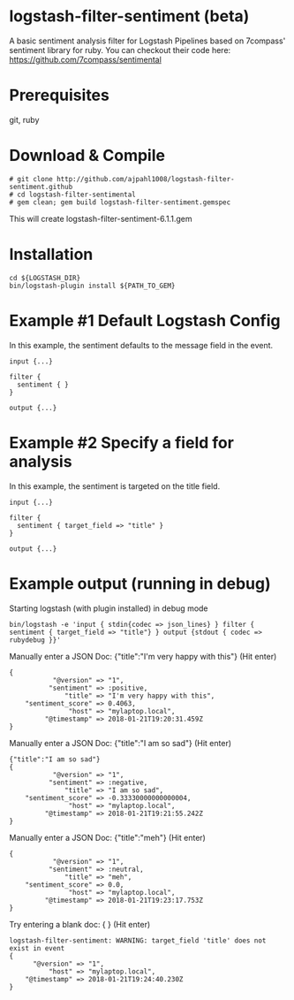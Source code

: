 # logstash-filter-sentiment (beta)
A basic sentiment analysis filter for Logstash Pipelines based on 7compass' sentiment library for ruby.  You can checkout their code here: https://github.com/7compass/sentimental

# Prerequisites
git, ruby

# Download & Compile
```
# git clone http://github.com/ajpahl1008/logstash-filter-sentiment.github
# cd logstash-filter-sentimental
# gem clean; gem build logstash-filter-sentiment.gemspec
```
This will create logstash-filter-sentiment-6.1.1.gem

# Installation
```
cd ${LOGSTASH_DIR}
bin/logstash-plugin install ${PATH_TO_GEM}
```

# Example #1 Default Logstash Config
In this example, the sentiment defaults to the message field in the event.
```
input {...}

filter {
  sentiment { }
}

output {...}

```

# Example #2 Specify a field for analysis
In this example, the sentiment is targeted on the title field.
```
input {...}

filter {
  sentiment { target_field => "title" }
}

output {...}

```

# Example output (running in debug)
Starting logstash (with plugin installed) in debug mode
```
bin/logstash -e 'input { stdin{codec => json_lines} } filter { sentiment { target_field => "title"} } output {stdout { codec => rubydebug }}'
```
Manually enter a JSON Doc: {"title":"I'm very happy with this"} (Hit enter)
```
{
           "@version" => "1",
          "sentiment" => :positive,
              "title" => "I'm very happy with this",
    "sentiment_score" => 0.4063,
               "host" => "mylaptop.local",
         "@timestamp" => 2018-01-21T19:20:31.459Z
}

```
Manually enter a JSON Doc: {"title":"I am so sad"} (Hit enter)
```
{"title":"I am so sad"}
{
           "@version" => "1",
          "sentiment" => :negative,
              "title" => "I am so sad",
    "sentiment_score" => -0.33330000000000004,
               "host" => "mylaptop.local",
         "@timestamp" => 2018-01-21T19:21:55.242Z
}

```
Manually enter a JSON Doc: {"title":"meh"} (Hit enter)
```
{
           "@version" => "1",
          "sentiment" => :neutral,
              "title" => "meh",
    "sentiment_score" => 0.0,
               "host" => "mylaptop.local",
         "@timestamp" => 2018-01-21T19:23:17.753Z
}
```
Try entering a blank doc: { } (Hit enter)
```
logstash-filter-sentiment: WARNING: target_field 'title' does not exist in event
{
      "@version" => "1",
          "host" => "mylaptop.local",
    "@timestamp" => 2018-01-21T19:24:40.230Z
}
```
